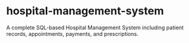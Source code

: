 # hospital-management-system
A complete SQL-based Hospital Management System including patient records, appointments, payments, and prescriptions.

